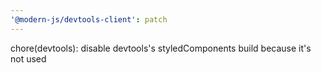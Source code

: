 ```yaml
---
'@modern-js/devtools-client': patch
---
```


chore(devtools): disable devtools's styledComponents build because it's not used
